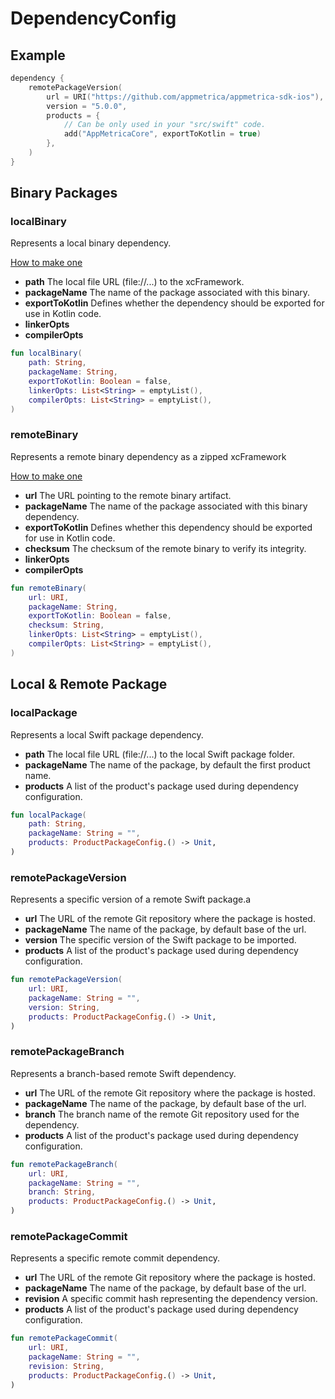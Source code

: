 # DependencyConfig

## Example

```Kotlin
dependency {
    remotePackageVersion(
        url = URI("https://github.com/appmetrica/appmetrica-sdk-ios"),
        version = "5.0.0",
        products = {
            // Can be only used in your "src/swift" code.
            add("AppMetricaCore", exportToKotlin = true)
        },
    )
}
```

## Binary Packages

### localBinary

Represents a local binary dependency.

<a href="https://www.avanderlee.com/swift/binary-targets-swift-package-manager/#local-binary-targets">How to make
one</a>

* **path** The local file URL (file://...) to the xcFramework.
* **packageName** The name of the package associated with this binary.
* **exportToKotlin** Defines whether the dependency should be exported for use in Kotlin code.
* **linkerOpts**
* **compilerOpts**

```kotlin
fun localBinary(
    path: String,
    packageName: String,
    exportToKotlin: Boolean = false,
    linkerOpts: List<String> = emptyList(),
    compilerOpts: List<String> = emptyList(),
)
```

### remoteBinary

Represents a remote binary dependency as a zipped xcFramework

[How to make one](https://www.avanderlee.com/swift/binary-targets-swift-package-manager/#defining-a-binary-target)

* **url** The URL pointing to the remote binary artifact.
* **packageName** The name of the package associated with this binary dependency.
* **exportToKotlin** Defines whether this dependency should be exported for use in Kotlin code.
* **checksum** The checksum of the remote binary to verify its integrity.
* **linkerOpts**
* **compilerOpts**

```kotlin
fun remoteBinary(
    url: URI,
    packageName: String,
    exportToKotlin: Boolean = false,
    checksum: String,
    linkerOpts: List<String> = emptyList(),
    compilerOpts: List<String> = emptyList(),
)
```

## Local & Remote Package

### localPackage

Represents a local Swift package dependency.

* **path** The local file URL (file://...) to the local Swift package folder.
* **packageName** The name of the package, by default the first product name.
* **products** A list of the product's package used during dependency configuration.

```kotlin
fun localPackage(
    path: String,
    packageName: String = "",
    products: ProductPackageConfig.() -> Unit,
)
```

### remotePackageVersion

Represents a specific version of a remote Swift package.a

* **url** The URL of the remote Git repository where the package is hosted.
* **packageName** The name of the package, by default base of the url.
* **version** The specific version of the Swift package to be imported.
* **products** A list of the product's package used during dependency configuration.

```kotlin
fun remotePackageVersion(
    url: URI,
    packageName: String = "",
    version: String,
    products: ProductPackageConfig.() -> Unit,
)
```

### remotePackageBranch

Represents a branch-based remote Swift dependency.

* **url** The URL of the remote Git repository where the package is hosted.
* **packageName** The name of the package, by default base of the url.
* **branch** The branch name of the remote Git repository used for the dependency.
* **products** A list of the product's package used during dependency configuration.

```kotlin
fun remotePackageBranch(
    url: URI,
    packageName: String = "",
    branch: String,
    products: ProductPackageConfig.() -> Unit,
)
```

### remotePackageCommit

Represents a specific remote commit dependency.

* **url** The URL of the remote Git repository where the package is hosted.
* **packageName** The name of the package, by default base of the url.
* **revision** A specific commit hash representing the dependency version.
* **products** A list of the product's package used during dependency configuration.

```kotlin
fun remotePackageCommit(
    url: URI,
    packageName: String = "",
    revision: String,
    products: ProductPackageConfig.() -> Unit,
)
```




